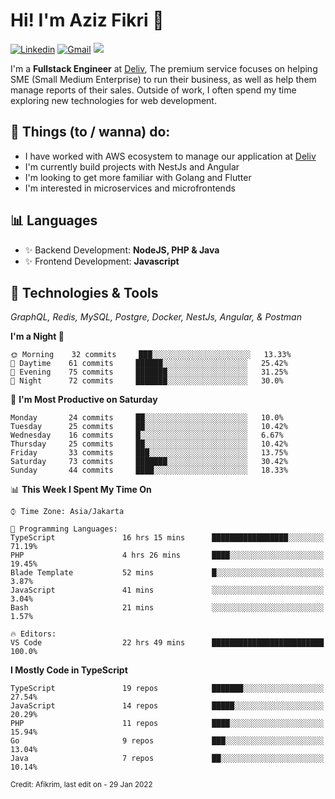 <!-- Greetings -->
# Hi! I'm Aziz Fikri :bow:

<!-- Social Media -->
[![Linkedin](https://img.shields.io/badge/-afikrim-blue?style=flat&logo=Linkedin&logoColor=white)](https://www.linkedin.com/in/afikrim/)
[![Gmail](https://img.shields.io/badge/-afikrim10@gmail.com-c14438?style=flat&logo=Gmail&logoColor=white)](mailto:afikrim10@gmail.com)
![](https://komarev.com/ghpvc/?username=afikrim&label=Visitor&color=2bbc8a)

<!-- Introduction -->
I'm a **Fullstack Engineer** at [Deliv](https://kios.deliv.id), The premium service focuses on helping SME (Small Medium Enterprise) to run their business, as well as help them manage reports of their sales. Outside of work, I often spend my time exploring new technologies for web development.

## 📃 Things (to / wanna) do:
- I have worked with AWS ecosystem to manage our application at [Deliv](https://kios.deliv.id)
- I'm currently build projects with NestJs and Angular
- I'm looking to get more familiar with Golang and Flutter
- I'm interested in microservices and microfrontends

## 📊 Languages
- ✨ Backend Development: **NodeJS, PHP & Java**
- ✨ Frontend Development: **Javascript**

## 🔧 Technologies & Tools
*GraphQL, Redis, MySQL, Postgre, Docker, NestJs, Angular, & Postman*

<!--START_SECTION:waka-->
**I'm a Night 🦉** 

```text
🌞 Morning    32 commits     ███░░░░░░░░░░░░░░░░░░░░░░   13.33% 
🌆 Daytime    61 commits     ██████░░░░░░░░░░░░░░░░░░░   25.42% 
🌃 Evening    75 commits     ███████░░░░░░░░░░░░░░░░░░   31.25% 
🌙 Night      72 commits     ███████░░░░░░░░░░░░░░░░░░   30.0%

```
📅 **I'm Most Productive on Saturday** 

```text
Monday       24 commits     ██░░░░░░░░░░░░░░░░░░░░░░░   10.0% 
Tuesday      25 commits     ██░░░░░░░░░░░░░░░░░░░░░░░   10.42% 
Wednesday    16 commits     █░░░░░░░░░░░░░░░░░░░░░░░░   6.67% 
Thursday     25 commits     ██░░░░░░░░░░░░░░░░░░░░░░░   10.42% 
Friday       33 commits     ███░░░░░░░░░░░░░░░░░░░░░░   13.75% 
Saturday     73 commits     ███████░░░░░░░░░░░░░░░░░░   30.42% 
Sunday       44 commits     ████░░░░░░░░░░░░░░░░░░░░░   18.33%

```


📊 **This Week I Spent My Time On** 

```text
⌚︎ Time Zone: Asia/Jakarta

💬 Programming Languages: 
TypeScript               16 hrs 15 mins      █████████████████░░░░░░░░   71.19% 
PHP                      4 hrs 26 mins       ████░░░░░░░░░░░░░░░░░░░░░   19.45% 
Blade Template           52 mins             █░░░░░░░░░░░░░░░░░░░░░░░░   3.87% 
JavaScript               41 mins             ░░░░░░░░░░░░░░░░░░░░░░░░░   3.04% 
Bash                     21 mins             ░░░░░░░░░░░░░░░░░░░░░░░░░   1.57%

🔥 Editors: 
VS Code                  22 hrs 49 mins      █████████████████████████   100.0%

```

**I Mostly Code in TypeScript** 

```text
TypeScript               19 repos            ███████░░░░░░░░░░░░░░░░░░   27.54% 
JavaScript               14 repos            █████░░░░░░░░░░░░░░░░░░░░   20.29% 
PHP                      11 repos            ████░░░░░░░░░░░░░░░░░░░░░   15.94% 
Go                       9 repos             ███░░░░░░░░░░░░░░░░░░░░░░   13.04% 
Java                     7 repos             ██░░░░░░░░░░░░░░░░░░░░░░░   10.14%

```



<!--END_SECTION:waka-->

<sub>Credit: Afikrim, last edit on - 29 Jan 2022</sub>
